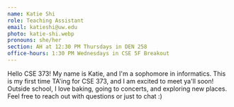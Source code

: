 ```yaml
---
name: Katie Shi
role: Teaching Assistant
email: katieshi@uw.edu
photo: katie-shi.webp
pronouns: she/her
section: AH at 12:30 PM Thursdays in DEN 258
office-hours: 1:30 PM Wednesdays in CSE 5F Breakout
---
```


Hello CSE 373! My name is Katie, and I'm a sophomore in informatics. This is my first time TA'ing for CSE 373, and I am excited to meet ya'll soon! Outside school, I love baking, going to concerts, and exploring new places. Feel free to reach out with questions or just to chat :)

